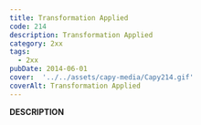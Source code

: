 ```yaml
---
title: Transformation Applied
code: 214
description: Transformation Applied
category: 2xx
tags:
  - 2xx
pubDate: 2014-06-01
cover:  '../../assets/capy-media/Capy214.gif'
coverAlt: Transformation Applied
---
```


__DESCRIPTION__